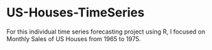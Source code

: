 # US-Houses-TimeSeries

For this individual time series forecasting project using R, I focused on Monthly Sales of US Houses from 1965 to 1975.
